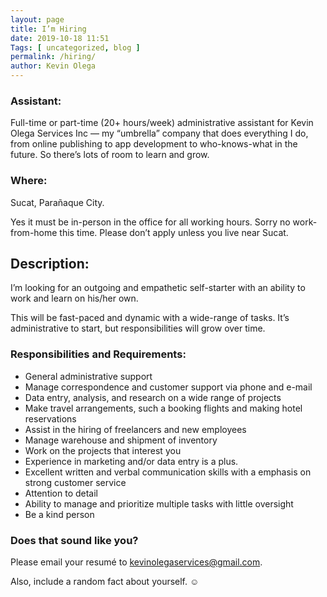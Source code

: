 ```yaml
--- 
layout: page
title: I’m Hiring
date: 2019-10-18 11:51
Tags: [ uncategorized, blog ]
permalink: /hiring/ 
author: Kevin Olega 
--- 
```

### Assistant:

Full-time or part-time (20+ hours/week) administrative assistant for Kevin Olega Services Inc — my “umbrella” company that does everything I do, from online publishing to app development to who-knows-what in the future. So there’s lots of room to learn and grow.

### Where:

Sucat, Parañaque City.

Yes it must be in-person in the office for all working hours. Sorry no work-from-home this time. Please don’t apply unless you live near Sucat.

## Description:

I’m looking for an outgoing and empathetic self-starter with an ability to work and learn on his/her own.

This will be fast-paced and dynamic with a wide-range of tasks. It’s administrative to start, but responsibilities will grow over time.

### Responsibilities and Requirements:

- General administrative support
- Manage correspondence and customer support via phone and e-mail
- Data entry, analysis, and research on a wide range of projects
- Make travel arrangements, such a booking flights and making hotel reservations
- Assist in the hiring of freelancers and new employees
- Manage warehouse and shipment of inventory
- Work on the projects that interest you
- Experience in marketing and/or data entry is a plus.
- Excellent written and verbal communication skills with a emphasis on strong customer service
- Attention to detail
- Ability to manage and prioritize multiple tasks with little oversight
- Be a kind person


### Does that sound like you?

Please email your resumé to kevinolegaservices@gmail.com.

Also, include a random fact about yourself. ☺